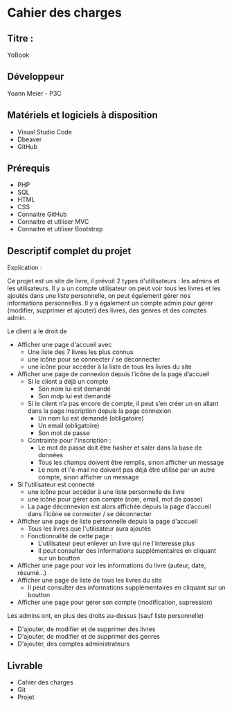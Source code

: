 # Cahier des charges

## Titre :

YoBook

## Développeur

Yoann Meier - P3C

## Matériels et logiciels à disposition

- Visual Studio Code
- Dbeaver
- GitHub

## Prérequis

- PHP
- SQL
- HTML
- CSS
- Connaitre GitHub
- Connaitre et utiliser MVC
- Connaitre et utiliser Bootstrap

## Descriptif complet du projet

Explication :

Ce projet est un site de livre, il prévoit 2 types d'utilisateurs : les admins et les utilisateurs.
Il y a un compte utilisateur on peut voir tous les livres et les ajoutés dans une liste personnelle, on peut également gérer nos informations personnelles.
Il y a également un compte admin pour gérer (modifier, supprimer et ajouter) des livres, des genres et des comptes admin.

Le client a le droit de 
- Afficher une page d'accueil avec
  - Une liste des 7 livres les plus connus
  - une icône pour se connecter / se déconnecter
  - une icône pour accéder à la liste de tous les livres du site
- Afficher une page de connexion depuis l’icône de la page d’accueil
  - Si le client a déjà un compte
    - Son nom lui est demandé
    - Son mdp lui est demandé
  - Si le client n’a pas encore de compte, il peut s’en créer un en allant dans la page inscription depuis la page connexion
    - Un nom lui est demandé (obligatoire)
    - Un email (obligatoire)
    - Son mot de passe
  - Contrainte pour l'inscription :
    - Le mot de passe doit être hasher et saler dans la base de données
    - Tous les champs doivent être remplis, sinon afficher un message
    - Le nom et l'e-mail ne doivent pas déjà être  utilisé par un autre compte, sinon afficher un message
- Si l'utilisateur est connecté
  -  une icône pour accéder à une liste personnelle de livre
  -  une icône pour gérer son compte (nom, email, mot de passe)
  -  La page déconnexion est alors affichée depuis la page d’accueil dans l’icône se connecter / se déconnecter
- Afficher une page de liste personnelle depuis la page d'accueil
  - Tous les livres que l'utilisateur aura ajoutés
  - Fonctionnalité de cette page :
    - L'utilisateur peut enlever un livre qui ne l'interesse plus
    - Il peut consulter des informations supplémentaires en cliquant sur un boutton
- Afficher une page pour voir les informations du livre (auteur, date, résumé...)
- Afficher une page de liste de tous les livres du site
  - Il peut consulter des informations supplémentaires en cliquant sur un boutton
- Afficher une page pour gérer son compte (modification, supression)
  
Les admins ont, en plus des droits au-dessus (sauf liste personnelle)
- D'ajouter, de modifier et de supprimer des livres
- D'ajouter, de modifier et de supprimer des genres
- D'ajouter, des comptes administrateurs

## Livrable

- Cahier des charges
- Git
- Projet 